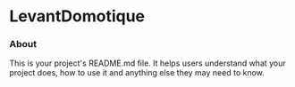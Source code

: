 LevantDomotique
===============

### About

This is your project's README.md file. It helps users understand what your
project does, how to use it and anything else they may need to know.
